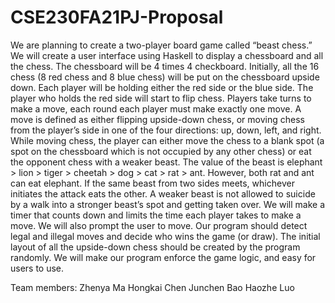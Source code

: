 # CSE230FA21PJ-Proposal
We are planning to create a two-player board game called “beast chess.” We will create a user interface using Haskell to display a chessboard and all the chess. The chessboard will be 4 times 4 checkboard. Initially, all the 16 chess (8 red chess and 8 blue chess) will be put on the chessboard upside down. Each player will be holding either the red side or the blue side. The player who holds the red side will start to flip chess. Players take turns to make a move, each round each player must make exactly one move. A move is defined as either flipping upside-down chess, or moving chess from the player’s side in one of the four directions: up, down, left, and right. While moving chess, the player can either move the chess to a blank spot (a spot on the chessboard which is not occupied by any other chess) or eat the opponent chess with a weaker beast. The value of the beast is elephant > lion > tiger > cheetah > dog > cat > rat > ant. However, both rat and ant can eat elephant. If the same beast from two sides meets, whichever initiates the attack eats the other. A weaker beast is not allowed to suicide by a walk into a stronger beast’s spot and getting taken over. We will make a timer that counts down and limits the time each player takes to make a move. We will also prompt the user to move. Our program should detect legal and illegal moves and decide who wins the game (or draw). The initial layout of all the upside-down chess should be created by the program randomly. We will make our program enforce the game logic, and easy for users to use.

Team members:
Zhenya Ma
Hongkai Chen
Junchen Bao
Haozhe Luo
